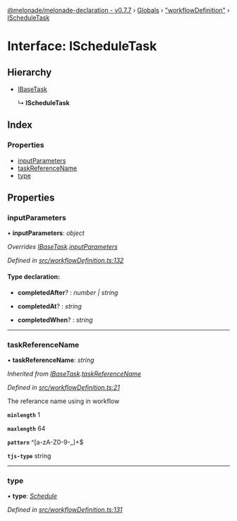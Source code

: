 [@melonade/melonade-declaration - v0.7.7](../README.md) › [Globals](../globals.md) › ["workflowDefinition"](../modules/_workflowdefinition_.md) › [IScheduleTask](_workflowdefinition_.ischeduletask.md)

# Interface: IScheduleTask

## Hierarchy

* [IBaseTask](_workflowdefinition_.ibasetask.md)

  ↳ **IScheduleTask**

## Index

### Properties

* [inputParameters](_workflowdefinition_.ischeduletask.md#inputparameters)
* [taskReferenceName](_workflowdefinition_.ischeduletask.md#taskreferencename)
* [type](_workflowdefinition_.ischeduletask.md#type)

## Properties

###  inputParameters

• **inputParameters**: *object*

*Overrides [IBaseTask](_workflowdefinition_.ibasetask.md).[inputParameters](_workflowdefinition_.ibasetask.md#inputparameters)*

*Defined in [src/workflowDefinition.ts:132](https://github.com/devit-tel/melonade-declaration/blob/43597e6/src/workflowDefinition.ts#L132)*

#### Type declaration:

* **completedAfter**? : *number | string*

* **completedAt**? : *string*

* **completedWhen**? : *string*

___

###  taskReferenceName

• **taskReferenceName**: *string*

*Inherited from [IBaseTask](_workflowdefinition_.ibasetask.md).[taskReferenceName](_workflowdefinition_.ibasetask.md#taskreferencename)*

*Defined in [src/workflowDefinition.ts:21](https://github.com/devit-tel/melonade-declaration/blob/43597e6/src/workflowDefinition.ts#L21)*

The referance name using in workflow

**`minlength`** 1

**`maxlength`** 64

**`pattern`** ^[a-zA-Z0-9-_]+$

**`tjs-type`** string

___

###  type

• **type**: *[Schedule](../enums/_task_.tasktypes.md#schedule)*

*Defined in [src/workflowDefinition.ts:131](https://github.com/devit-tel/melonade-declaration/blob/43597e6/src/workflowDefinition.ts#L131)*
